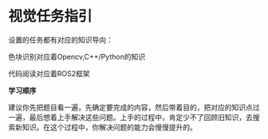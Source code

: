 # 视觉任务指引

设置的任务都有对应的知识导向：

色块识别对应着Opencv,C++/Python的知识

代码阅读对应着ROS2框架

**学习顺序**

建议你先把题目看一遍，先确定要完成的内容，然后带着目的，把对应的知识点过一遍，最后想着上手解决这些问题。上手的过程中，肯定少不了回顾旧知识，去搜索新知识。在这个过程中，你解决问题的能力会慢慢提升的。




